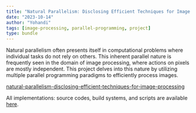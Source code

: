 ```yaml
---
title: "Natural Parallelism: Disclosing Efficient Techniques for Image Processing"
date: "2023-10-14"
author: "Yohandi"
tags: [image-processing, parallel-programming, project]
type: bundle
---
```


Natural parallelism often presents itself in computational problems where individual tasks do not rely on others. This inherent parallel nature is frequently seen in the domain of image processing, where actions on pixels are mostly independent. This project delves into this nature by utilizing multiple parallel programming paradigms to efficiently process images.

[natural-parallelism-disclosing-efficient-techniques-for-image-processing](/posts/resources/natural-parallelism-disclosing-efficient-techniques-for-image-processing/natural-parallelism-disclosing-efficient-techniques-for-image-processing.pdf)

All implementations: source codes, build systems, and scripts are available [here](https://github.com/bukanyohandi/natural-parallelism-disclosing-efficient-techniques-for-image-processing).